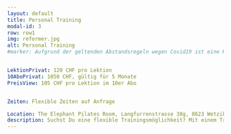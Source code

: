```yaml
---
layout: default
title: Personal Training
modal-id: 3
row: row1
img: reformer.jpg
alt: Personal Training
#marker: Aufgrund der geltenden Abstandsregeln wegen Covid19 ist eine Kursdurchführung derzeit leider nicht möglich.s


LektionPrivat: 120 CHF pro Lektion
10AboPrivat: 1050 CHF, gültig für 5 Monate
PreisView: 105 CHF pro Lektion im 10er Abo


Zeiten: Flexible Zeiten auf Anfrage

Location: The Elephant Pilates Room, Langfurrenstrasse 38g, 8623 Wetzikon
description: Suchst Du eine flexible Trainingsmöglichkeit? Mit einem Training, das genau auf Deine Bedürfnisse zugeschnitten ist? Du magst keine Gruppenstunden? Dann ist das Personal Training von Elephant Pilates genau das Richtige für Dich. Du trainierst an 2 klassischen Pilates-Geräten, dem Reformer und dem Tower, auch “Half-Cadillac” genannt. Das Einzeltraining wird auf Deine individuellen Bedürfnisse zugeschnitten und ermöglicht Dir somit maximalen Trainingserfolg. Geeignet für Anfänger in der Pilates-Methode, für amibitionierte Trainierende und für alle, die flexible Trainingszeiten bevorzugen. Eine Lektion dauert 50 Minuten.  
---
```

